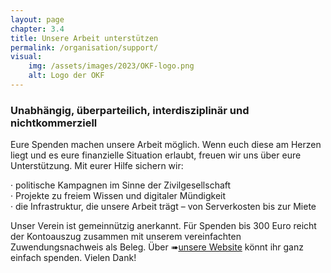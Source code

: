 ```yaml
---
layout: page
chapter: 3.4
title: Unsere Arbeit unterstützen
permalink: /organisation/support/
visual:
    img: /assets/images/2023/OKF-logo.png
    alt: Logo der OKF
---
```


### Unabhängig, überparteilich, interdisziplinär und nichtkommerziell

Eure Spenden machen unsere Arbeit möglich. Wenn euch diese am Herzen liegt und es eure finanzielle Situation erlaubt, freuen wir uns über eure Unterstützung. Mit eurer Hilfe sichern wir: 

·	politische Kampagnen im Sinne der Zivilgesellschaft<br>
·	Projekte zu freiem Wissen und digitaler Mündigkeit<br>
·	die Infrastruktur, die unsere Arbeit trägt – von Serverkosten bis zur Miete 

Unser Verein ist gemeinnützig anerkannt. Für Spenden bis 300 Euro reicht der Kontoauszug zusammen mit unserem vereinfachten Zuwendungsnachweis als Beleg. Über ➠[unsere Website](https://okfn.de/spenden/) könnt ihr ganz einfach spenden. Vielen Dank! 
